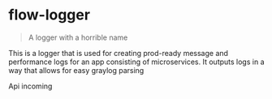 # flow-logger
> A logger with a horrible name

This is a logger that is used for creating prod-ready message and performance logs for an app consisting of microservices. It outputs logs in a way that allows for easy graylog parsing

Api incoming

